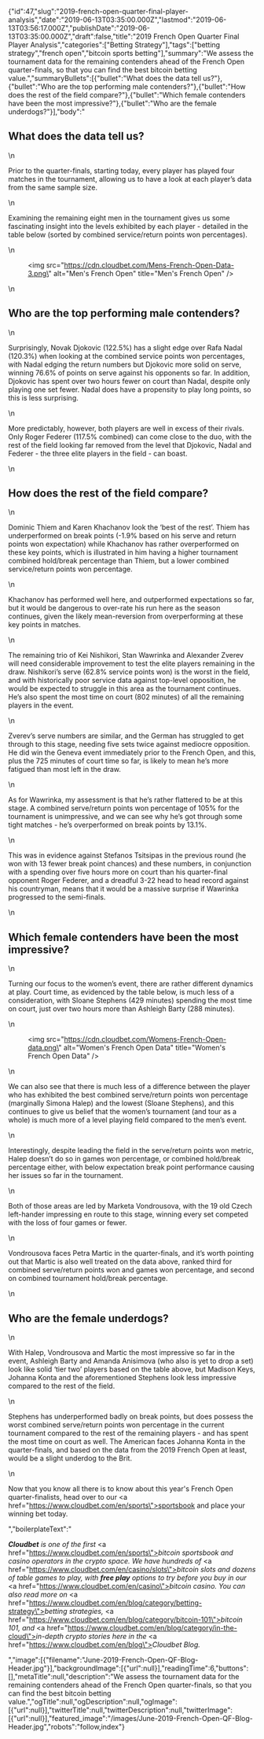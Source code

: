 {"id":47,"slug":"2019-french-open-quarter-final-player-analysis","date":"2019-06-13T03:35:00.000Z","lastmod":"2019-06-13T03:56:17.000Z","publishDate":"2019-06-13T03:35:00.000Z","draft":false,"title":"2019 French Open Quarter Final Player Analysis","categories":["Betting Strategy"],"tags":["betting strategy","french open","bitcoin sports betting"],"summary":"We assess the tournament data for the remaining contenders ahead of the French Open quarter-finals, so that you can find the best bitcoin betting value.","summaryBullets":[{"bullet":"What does the data tell us?"},{"bullet":"Who are the top performing male contenders?"},{"bullet":"How does the rest of the field compare?"},{"bullet":"Which female contenders have been the most impressive?"},{"bullet":"Who are the female underdogs?"}],"body":"<h2>What does the data tell us?</h2>\n<p>Prior to the quarter-finals, starting today, every player has played four matches in the tournament, allowing us to have a look at each player’s data from the same sample size.</p>\n<p>Examining the remaining eight men in the tournament gives us some fascinating insight into the levels exhibited by each player - detailed in the table below (sorted by combined service/return points won percentages).</p>\n<figure><img src=\"https://cdn.cloudbet.com/Mens-French-Open-Data-3.png\" alt=\"Men's French Open\" title=\"Men's French Open\" /></figure>\n<h2>Who are the top performing male contenders? </h2>\n<p>Surprisingly, Novak Djokovic (122.5%) has a slight edge over Rafa Nadal (120.3%) when looking at the combined service points won percentages, with Nadal edging the return numbers but Djokovic more solid on serve, winning 76.6% of points on serve against his opponents so far. In addition, Djokovic has spent over two hours fewer on court than Nadal, despite only playing one set fewer. Nadal does have a propensity to play long points, so this is less surprising. </p>\n<p>More predictably, however, both players are well in excess of their rivals. Only Roger Federer (117.5% combined) can come close to the duo, with the rest of the field looking far removed from the level that Djokovic, Nadal and Federer - the three elite players in the field - can boast. </p>\n<h2>How does the rest of the field compare?</h2>\n<p>Dominic Thiem and Karen Khachanov look the ‘best of the rest’. Thiem has underperformed on break points (-1.9% based on his serve and return points won expectation) while Khachanov has rather overperformed on these key points, which is illustrated in him having a higher tournament combined hold/break percentage than Thiem, but a lower combined service/return points won percentage. </p>\n<p>Khachanov has performed well here, and outperformed expectations so far, but it would be dangerous to over-rate his run here as the season continues, given the likely mean-reversion from overperforming at these key points in matches.</p>\n<p>The remaining trio of Kei Nishikori, Stan Wawrinka and Alexander Zverev will need considerable improvement to test the elite players remaining in the draw. Nishikori’s serve (62.8% service points won) is the worst in the field, and with historically poor service data against top-level opposition, he would be expected to struggle in this area as the tournament continues. He’s also spent the most time on court (802 minutes) of all the remaining players in the event.</p>\n<p>Zverev’s serve numbers are similar, and the German has struggled to get through to this stage, needing five sets twice against mediocre opposition. He did win the Geneva event immediately prior to the French Open, and this, plus the 725 minutes of court time so far, is likely to mean he’s more fatigued than most left in the draw. </p>\n<p>As for Wawrinka, my assessment is that he’s rather flattered to be at this stage. A combined serve/return points won percentage of 105% for the tournament is unimpressive, and we can see why he’s got through some tight matches - he’s overperformed on break points by 13.1%. </p>\n<p>This was in evidence against Stefanos Tsitsipas in the previous round (he won with 13 fewer break point chances) and these numbers, in conjunction with a spending over five hours more on court than his quarter-final opponent Roger Federer, and a dreadful 3-22 head to head record against his countryman, means that it would be a massive surprise if Wawrinka progressed to the semi-finals.</p>\n<h2>Which female contenders have been the most impressive? </h2>\n<p>Turning our focus to the women’s event, there are rather different dynamics at play. Court time, as evidenced by the table below, is much less of a consideration, with Sloane Stephens (429 minutes) spending the most time on court, just over two hours more than Ashleigh Barty (288 minutes).</p>\n<figure><img src=\"https://cdn.cloudbet.com/Womens-French-Open-data.png\" alt=\"Women's French Open Data\" title=\"Women's French Open Data\" /></figure>\n<p>We can also see that there is much less of a difference between the player who has exhibited the best combined serve/return points won percentage (marginally Simona Halep) and the lowest (Sloane Stephens), and this continues to give us belief that the women’s tournament (and tour as a whole) is much more of a level playing field compared to the men’s event.</p>\n<p>Interestingly, despite leading the field in the serve/return points won metric, Halep doesn’t do so in games won percentage, or combined hold/break percentage either, with below expectation break point performance causing her issues so far in the tournament. </p>\n<p>Both of those areas are led by Marketa Vondrousova, with the 19 old Czech left-hander impressing en route to this stage, winning every set competed with the loss of four games or fewer.</p>\n<p>Vondrousova faces Petra Martic in the quarter-finals, and it’s worth pointing out that Martic is also well treated on the data above, ranked third for combined serve/return points won and games won percentage, and second on combined tournament hold/break percentage.</p>\n<h2>Who are the female underdogs? </h2>\n<p>With Halep, Vondrousova and Martic the most impressive so far in the event, Ashleigh Barty and Amanda Anisimova (who also is yet to drop a set) look like solid ‘tier two’ players based on the table above, but Madison Keys, Johanna Konta and the aforementioned Stephens look less impressive compared to the rest of the field.</p>\n<p>Stephens has underperformed badly on break points, but does possess the worst combined serve/return points won percentage in the current tournament compared to the rest of the remaining players - and has spent the most time on court as well. The American faces Johanna Konta in the quarter-finals, and based on the data from the 2019 French Open at least, would be a slight underdog to the Brit.</p>\n<p>Now that you know all there is to know about this year's French Open quarter-finalists, head over to our <a href=\"https://www.cloudbet.com/en/sports\">sportsbook</a> and place your winning bet today. </p>","boilerplateText":"<p><strong><em>Cloudbet</em></strong><em> is one of the first </em><a href=\"https://www.cloudbet.com/en/sports\"><em>bitcoin sportsbook</em></a><em> and casino operators in the crypto space. We have hundreds of </em><a href=\"https://www.cloudbet.com/en/casino/slots\"><em>bitcoin slots</em></a><em> and dozens of table games to play, with </em><strong><em>free play</em></strong><em> options to try before you buy in our </em><a href=\"https://www.cloudbet.com/en/casino\"><em>bitcoin casino</em></a><em>. You can also read more on </em><a href=\"https://www.cloudbet.com/en/blog/category/betting-strategy\"><em>betting strategies</em></a><em>, </em><a href=\"https://www.cloudbet.com/en/blog/category/bitcoin-101\"><em>bitcoin 101</em></a><em>, and </em><a href=\"https://www.cloudbet.com/en/blog/category/in-the-cloud\"><em>in-depth crypto stories</em></a><em> here in the </em><a href=\"https://www.cloudbet.com/en/blog\"><em>Cloudbet Blog</em></a><em>.</em></p>","image":[{"filename":"June-2019-French-Open-QF-Blog-Header.jpg"}],"backgroundImage":[{"url":null}],"readingTime":6,"buttons":[],"metaTitle":null,"description":"We assess the tournament data for the remaining contenders ahead of the French Open quarter-finals, so that you can find the best bitcoin betting value.","ogTitle":null,"ogDescription":null,"ogImage":[{"url":null}],"twitterTitle":null,"twitterDescription":null,"twitterImage":[{"url":null}],"featured_image":"/images/June-2019-French-Open-QF-Blog-Header.jpg","robots":"follow,index"}
